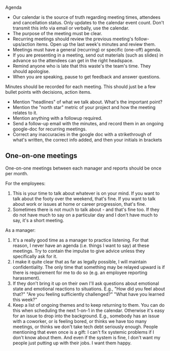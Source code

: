 
Agenda

  * Our calendar is the source of truth regarding meeting times, attendees and cancellation status. Only updates to the calendar event count. Don't transmit this info via email or verbally, use the calendar.
  * The purpose of the meeting must be clear.
  * Recurring meetings should review the previous meeting's follow-ups/action items. Open up the last week's minutes and review them.
  * Meetings must have a general (recurring) or specific (one-off) agenda.
  * If you are presenting in a meeting, send out materials (such as slides) in advance so the attendees can get in the right headspace.
  * Remind anyone who is late that this waste's the team's time. They should apologise.
  * When you are speaking, pause to get feedback and answer questions.

Minutes should be recorded for each meeting. This should just be a few bullet points with decisions, action items.

  * Mention "headlines" of what we talk about. What's the important point?
  * Mention the "north star" metric of your project and how the meeting relates to it.
  * Mention anything with a followup required.
  * Send a follow-up email with the minutes, and record them in an ongoing google-doc for recurring meetings.
  * Correct any inaccuracies in the google doc with a strikethrough of what's written, the correct info added, and then your initials in brackets

## One-on-one meetings

One-on-one meetings between each manager and reports should be once per month.

For the employees:
1. This is your time to talk about whatever is on your mind. If you want to talk about the footy over the weekend, that's fine. If you want to talk about work or issues at home or career progression, that's fine.
2. Sometimes there is not much to talk about - and that's fine too. If they do not have much to say on a particular day and I don't have much to say, it's a short meeting.

As a manager:
1. It's a really good time as a manager to practice listening. For that reason, I never have an agenda (i.e. things I want to say) at these meetings. Try to contain the impulse to give advice unless they specifically ask for it.
2. I make it quite clear that as far as legally possible, I will maintain confidentiality. The only time that something may be relayed upward is if there is requirement for me to do so (e.g. an employee reporting harassment).
3. If they don't bring it up on their own I'll ask questions about emotional state and emotional reactions to situations. E.g., "How did you feel about that?" "Are you feeling sufficiently challenged?" "What have you learned this week?"
4. Keep a list of ongoing themes and to keep returning to them. You can do this when scheduling the next 1-on-1 in the calendar. Otherwise it's easy for an issue to drop into the background. E.g., somebody has an issue with a coworker, or is feeling bored, or thinks we have too many meetings, or thinks we don't take tech debt seriously enough. People mentioning that even once is a gift: I can't fix systemic problems if I don't know about them. And even if the system is fine, I don't want my people just putting up with their jobs. I want them happy.
